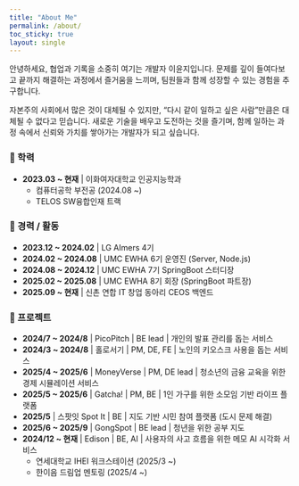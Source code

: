 ```yaml
---
title: "About Me"
permalink: /about/
toc_sticky: true
layout: single
---
```


안녕하세요, 협업과 기록을 소중히 여기는 개발자 이윤지입니다. 문제를 깊이 들여다보고 끝까지 해결하는 과정에서 즐거움을 느끼며, 팀원들과 함께 성장할 수 있는 경험을 추구합니다.

자본주의 사회에서 많은 것이 대체될 수 있지만, “다시 같이 일하고 싶은 사람”만큼은 대체될 수 없다고 믿습니다. 새로운 기술을 배우고 도전하는 것을 즐기며, 함께 일하는 과정 속에서 신뢰와 가치를 쌓아가는 개발자가 되고 싶습니다.

### 🏫 학력
- **2023.03 ~ 현재** | 이화여자대학교 인공지능학과  
  - 컴퓨터공학 부전공 (2024.08 ~)  
  - TELOS SW융합인재 트랙  

### 💼 경력 / 활동
- **2023.12 ~ 2024.02** | LG AImers 4기  
- **2024.02 ~ 2024.08** | UMC EWHA 6기 운영진 (Server, Node.js)  
- **2024.08 ~ 2024.12** | UMC EWHA 7기 SpringBoot 스터디장  
- **2025.02 ~ 2025.08** | UMC EWHA 8기 회장 (SpringBoot 파트장)  
- **2025.09 ~ 현재** | 신촌 연합 IT 창업 동아리 CEOS 백엔드  

### 🚀 프로젝트
- **2024/7 ~ 2024/8** | PicoPitch | BE lead | 개인의 발표 관리를 돕는 서비스  
- **2024/3 ~ 2024/8** | 홀로서기 | PM, DE, FE | 노인의 키오스크 사용을 돕는 서비스  
- **2025/4 ~ 2025/6** | MoneyVerse | PM, DE lead | 청소년의 금융 교육을 위한 경제 시뮬레이션 서비스  
- **2025/5 ~ 2025/6** | Gatcha! | PM, BE | 1인 가구를 위한 소모임 기반 라이프 플랫폼  
- **2025/5** | 스팟잇 Spot It | BE | 지도 기반 시민 참여 플랫폼 (도시 문제 해결)  
- **2025/6 ~ 2025/9** | GongSpot | BE lead | 청년을 위한 공부 지도  
- **2024/12 ~ 현재** | Edison | BE, AI | 사용자의 사고 흐름을 위한 메모 AI 시각화 서비스  
  - 연세대학교 IHEI 워크스테이션 (2025/3 ~)  
  - 한이음 드림업 멘토링 (2025/4 ~)  
